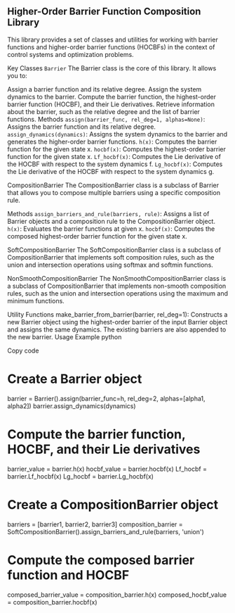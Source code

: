 ## Higher-Order Barrier Function Composition Library

This library provides a set of classes and utilities for working with barrier functions and higher-order barrier functions (HOCBFs) in the context of control systems and optimization problems.


Key Classes
`Barrier`
The Barrier class is the core of this library. It allows you to:

Assign a barrier function and its relative degree.
Assign the system dynamics to the barrier.
Compute the barrier function, the highest-order barrier function (HOCBF), and their Lie derivatives.
Retrieve information about the barrier, such as the relative degree and the list of barrier functions.
Methods
`assign(barrier_func, rel_deg=1, alphas=None)`: Assigns the barrier function and its relative degree.
`assign_dynamics(dynamics)`: Assigns the system dynamics to the barrier and generates the higher-order barrier functions.
`h(x)`: Computes the barrier function for the given state x.
`hocbf(x)`: Computes the highest-order barrier function for the given state x.
`Lf_hocbf(x)`: Computes the Lie derivative of the HOCBF with respect to the system dynamics f.
`Lg_hocbf(x)`: Computes the Lie derivative of the HOCBF with respect to the system dynamics g.

CompositionBarrier
The CompositionBarrier class is a subclass of Barrier that allows you to compose multiple barriers using a specific composition rule.

Methods
`assign_barriers_and_rule(barriers, rule)`: Assigns a list of Barrier objects and a composition rule to the CompositionBarrier object.
`h(x)`: Evaluates the barrier functions at given x.
`hocbf(x)`: Computes the composed highest-order barrier function for the given state x.

SoftCompositionBarrier
The SoftCompositionBarrier class is a subclass of CompositionBarrier that implements soft composition rules, such as the union and intersection operations using softmax and softmin functions.

NonSmoothCompositionBarrier
The NonSmoothCompositionBarrier class is a subclass of CompositionBarrier that implements non-smooth composition rules, such as the union and intersection operations using the maximum and minimum functions.

Utility Functions
make_barrier_from_barrier(barrier, rel_deg=1): Constructs a new Barrier object using the highest-order barrier of the input Barrier object and assigns the same dynamics. The existing barriers are also appended to the new barrier.
Usage Example
python


Copy code
# Create a Barrier object
barrier = Barrier().assign(barrier_func=h, rel_deg=2, alphas=[alpha1, alpha2])
barrier.assign_dynamics(dynamics)

# Compute the barrier function, HOCBF, and their Lie derivatives
barrier_value = barrier.h(x)
hocbf_value = barrier.hocbf(x)
Lf_hocbf = barrier.Lf_hocbf(x)
Lg_hocbf = barrier.Lg_hocbf(x)

# Create a CompositionBarrier object
barriers = [barrier1, barrier2, barrier3]
composition_barrier = SoftCompositionBarrier().assign_barriers_and_rule(barriers, 'union')

# Compute the composed barrier function and HOCBF
composed_barrier_value = composition_barrier.h(x)
composed_hocbf_value = composition_barrier.hocbf(x)
